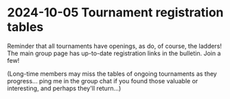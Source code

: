 # 2024-10-05 Tournament registration tables

Reminder that all tournaments have openings, as do, of course, the ladders!  The main group page has up-to-date registration links in the bulletin.  Join a few!

(Long-time members may miss the tables of ongoing tournaments as they progress... ping me in the group chat if you found those valuable or interesting, and perhaps they'll return...)
